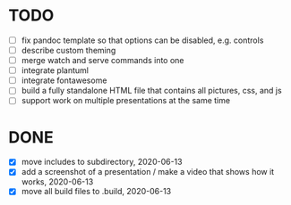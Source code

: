 # TODO

- [ ] fix pandoc template so that options can be disabled, e.g. controls
- [ ] describe custom theming
- [ ] merge watch and serve commands into one
- [ ] integrate plantuml
- [ ] integrate fontawesome
- [ ] build a fully standalone HTML file that contains all pictures, css, and js
- [ ] support work on multiple presentations at the same time

# DONE

- [x] move includes to subdirectory, 2020-06-13
- [x] add a screenshot of a presentation / make a video that shows how it works, 2020-06-13
- [x] move all build files to .build, 2020-06-13
